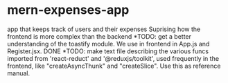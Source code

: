 # mern-expenses-app
app that keeps track of users and their expenses
Suprising how the frontend is more complex than the backend
*TODO: get a better understanding of the toastify module. We use in frontend in App.js and Register.jsx. DONE
*TODO: make text file describing the various funcs imported from 'react-reduct' and '@reduxjs/toolkit', used 
frequently in the frontend, like "createAsyncThunk" and "createSlice". Use this as reference manual.
